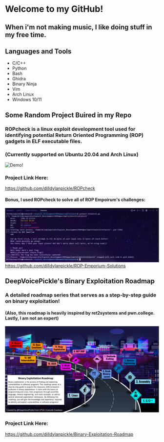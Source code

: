 # Welcome to my GitHub!
## When i'm not making music, I like doing stuff in my free time.

## Languages and Tools
- C/C++
- Python
- Bash
- Ghidra
- Binary Ninja
- Vim
- Arch Linux
- Windows 10/11

## Some Random Project Buired in my Repo
### ROPcheck is a linux exploit development tool used for identifying potential Return Oriented Programming (ROP) gadgets in ELF executable files.
### (Currently supported on Ubuntu 20.04 and Arch Linux) 
![Demo!](/demo/animated_demo_v7.gif)

### Project Link Here:
https://github.com/dilldylanpickle/ROPcheck

#### Bonus, I used ROPcheck to solve all of ROP Empoirum's challenges:
![Demo!](/demo/ret2win32.png)
https://github.com/dilldylanpickle/ROP-Emporium-Solutions

## DeepVoicePickle's Binary Exploitation Roadmap
### A detailed roadmap series that serves as a step-by-step guide on binary exploitation!
#### (Also, this roadmap is heavily inspired by ret2systems and pwn.college. Lastly, I am not an expert)
![Demo!](/demo/Binary-Exploitation-Roadmap-v2.png)

### Project Link Here:
https://github.com/dilldylanpickle/Binary-Exploitation-Roadmap
